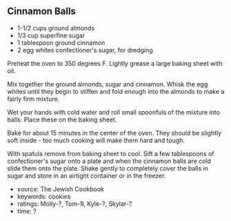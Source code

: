 Cinnamon Balls
--------------

- 1-1/2 cups ground almonds
- 1/3 cup superfine sugar
- 1 tablespoon ground cinnamon
- 2 egg whites
confectioner's sugar, for dredging

Preheat the oven to 350 degrees F. Lightly grease a large baking sheet
with oil.

Mix together the ground almonds, sugar and cinnamon. Whisk the egg
whites until they begin to stiffen and fold enough into the almonds to
make a fairly firm mixture.

Wet your hands with cold water and roll small spoonfuls of the mixture
into balls. Place these on the baking sheet.

Bake for about 15 minutes in the center of the oven. They should be
slightly soft inside - too much cooking will make them hard and tough.

With spatula remove from baking sheet to cool. Sift a few tablespoons
of confectioner's sugar onto a plate and when the cinnamon balls are
cold slide them onto the plate. Shake gently to completely cover the
balls in sugar and store in an airtight container or in the freezer.

- source: The Jewish Cookbook
- keywords: cookies
- ratings: Molly-?, Tom-9, Kyle-?, Skylar-?
- time: ?

